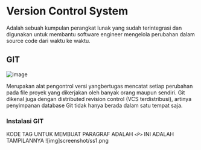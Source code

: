 # Version Control System
Adalah sebuah kumpulan perangkat lunak yang sudah terintegrasi dan digunakan untuk membantu software engineer mengelola perubahan dalam source code dari waktu ke waktu.

## GIT
![image](https://user-images.githubusercontent.com/92708806/138216394-3c7dbb0c-c5b4-4a1d-a7af-bb089865a823.png)
<p>Merupakan alat pengontrol versi yangbertugas mencatat setiap perubahan pada file proyek yang dikerjakan oleh banyak orang maupun sendiri. Git dikenal juga dengan distributed revision control (VCS terdistribusi), artinya penyimpanan database Git tidak hanya berada dalam satu tempat saja.

### Instalasi GIT

KODE TAG UNTUK MEMBUAT PARAGRAF ADALAH `<P>`
INI ADALAH TAMPILANNYA
![img]screenshot/ss1.png
